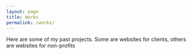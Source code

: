 ```yaml
---
layout: page
title: Works
permalink: /works/
---
```


Here are some of my past projects. Some are websites for clients, others are websites for non-profits